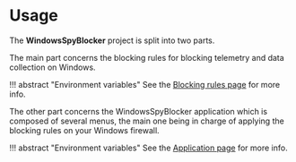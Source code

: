 # Usage

The **WindowsSpyBlocker** project is split into two parts.

The main part concerns the blocking rules for blocking telemetry and data collection on Windows.

!!! abstract "Environment variables"
    See the [Blocking rules page](blocking-rules/index.md) for more info.

The other part concerns the WindowsSpyBlocker application which is composed of several menus, the main one being
in charge of applying the blocking rules on your Windows firewall.

!!! abstract "Environment variables"
    See the [Application page](app/index.md) for more info.
